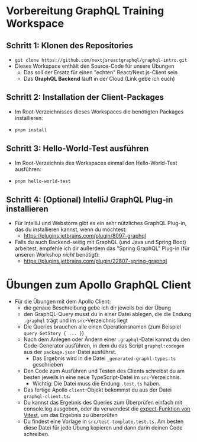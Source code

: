 # Vorbereitung GraphQL Training Workspace

## Schritt 1: Klonen des Repositories

* `git clone https://github.com/nextjsreactgraphql/graphql-intro.git`
* Dieses Workspace enthält den Source-Code für unsere Übungen
  * Das soll der Ersatz für einen "echten" React/Next.js-Client sein
  * Das **GraphQL Backend** läuft in der Cloud (Link gebe ich euch)

## Schritt 2: Installation der Client-Packages

* Im Root-Verzeichnisses dieses Workspaces die benötigten Packages installieren:
* ```bash
  pnpm install
  ```

## Schritt 3: Hello-World-Test ausführen

* Im Root-Verzeichnis des Workspaces einmal den Hello-World-Test ausführen:
* ```bash
  pnpm hello-world-test
  ```
  
## Schritt 4: (Optional) IntelliJ GraphQL Plug-in installieren

* Für IntelliJ und Webstorm gibt es ein sehr nützliches GraphQL Plug-in, das du installieren kannst, wenn du möchtest:
  * https://plugins.jetbrains.com/plugin/8097-graphql
* Falls du auch Backend-seitig mit GraphQL (und Java und Spring Boot) arbeitest, empfehle ich dir außerdem das "Spring GraphQL" Plug-in (für unseren Workshop _nicht_ benötigt):
  * https://plugins.jetbrains.com/plugin/22807-spring-graphql

# Übungen zum Apollo GraphQL Client

* Für die Übungen mit dem Apollo Client:
  * die genaue Beschreibung gebe ich dir jeweils bei der Übung
  * den GraphQL-Query musst du in einer Datei ablegen, die die Endung `.graphql` trägt und im `src`-Verzeichnis liegt
  * Die Queries brauchen alle einen Operationsnamen (zum Beispiel `query GetStory { ... }`)
  * Nach dem Anlegen oder Ändern einer `.graphql`-Datei kannst du den Code-Generator ausführen, in dem du das Script `graphql:codegen` aus der `package.json`-Datei ausführst.
    * Das Ergebnis wird in die Datei `_generated-graphl-types.ts` geschrieben
  * Den Code zum Ausführen und Testen des Clients schreibst du am besten jeweils in eine neue TypeScript-Datei im `src`-Verzeichnis.
    * Wichtig: Die Datei muss die Endung `.test.ts` haben.
  * Das fertige Apollo `client`-Objekt bekommst du aus der Datei `graphql-client.ts`. 
  * Du kannst das Ergebnis des Queries zum Überprüfen einfach mit console.log ausgeben, oder du verwendest die [expect-Funktion von Vitest](https://vitest.dev/api/expect), um das Ergebnis zu überprüfen
  * Du findest eine Vorlage in `src/test-template.test.ts`. Am besten diese Datei für jede Übung kopieren und dann darin deinen Code schreiben.